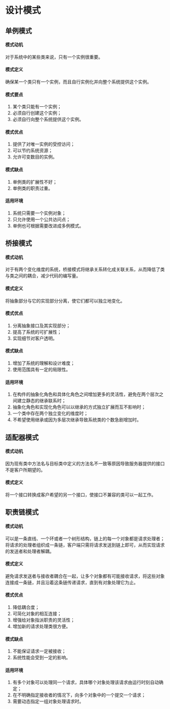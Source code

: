 # 设计模式
## 单例模式
#### 模式动机
对于系统中的某些类来说，只有一个实例很重要。
#### 模式定义
确保某一个类只有一个实例，而且自行实例化并向整个系统提供这个实例。
#### 模式要点
1. 某个类只能有一个实例；
2. 必须自行创建这个实例；
3. 必须自行向整个系统提供这个实例。
#### 模式优点
1. 提供了对唯一实例的受控访问；
2. 可以节约系统资源；
3. 允许可变数目的实例。
#### 模式缺点
1. 单例类的扩展性不好；
2. 单例类的职责过重。
#### 适用环境
1. 系统只需要一个实例对象；
2. 只允许使用一个公共访问点；
3. 单例也可根据需要改进成多例模式。
## 桥接模式
#### 模式动机
对于有两个变化维度的系统，桥接模式将继承关系转化成关联关系，从而降低了类与类之间的耦合，减少代码的编写量。
#### 模式定义
将抽象部分与它的实现部分分离，使它们都可以独立地变化。
#### 模式优点
1. 分离抽象接口及其实现部分；
2. 提高了系统的可扩展性；
3. 实现细节对客户透明。
#### 模式缺点
1. 增加了系统的理解和设计难度；
2. 使用范围具有一定的局限性。
#### 适用环境
1. 在构件的抽象化角色和具体化角色之间增加更多的灵活性，避免在两个层次之间建立静态的继承联系时；
2. 抽象化角色和实现化角色可以以继承的方式独立扩展而互不影响时；
3. 一个类中存在两个独立变化的维度时；
4. 不希望使用继承或因为多层次继承导致系统类的个数急剧增加时。
## 适配器模式
#### 模式动机
因为现有类中方法名与目标类中定义的方法名不一致等原因导致服务器提供的接口不是客户所期望的。
#### 模式定义
将一个接口转换成客户希望的另一个接口，使接口不兼容的类可以一起工作。
## 职责链模式
#### 模式动机
可以是一条直线、一个环或者一个树形结构，链上的每一个对象都是请求处理者；将请求的处理者组织成一条链，客户端只需将请求发送到链上即可，从而实现请求的发送者和处理者解耦。
#### 模式定义
避免请求发送者与接收者耦合在一起，让多个对象都有可能接收请求，将这些对象连接成一条链，并且沿着这条链传递请求，直到有对象处理它为止。
#### 模式优点
1. 降低耦合度；
2. 可简化对象的相互连接；
3. 增强给对象指派职责的灵活性；
4. 增加新的请求处理类很方便。
#### 模式缺点
1. 不能保证请求一定被接收；
2. 系统性能会受到一定的影响。
#### 适用环境
1. 有多个对象可以处理同一个请求，具体哪个对象处理该请求由运行时刻自动确定；
2. 在不明确指定接收者的情况下，向多个对象中的一个提交一个请求；
3. 需要动态指定一组对象处理请求时。
